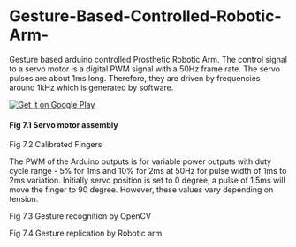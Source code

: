 # Gesture-Based-Controlled-Robotic-Arm-
Gesture based arduino controlled Prosthetic Robotic Arm. 
The control signal to a servo motor is a digital PWM signal with a 50Hz frame
rate. The servo pulses are about 1ms long. Therefore, they are driven by
frequencies around 1kHz which is generated by software.

<a href="http://play.google.com/store/apps/details?id=com.alexvasilkov.gestures.sample">
  <img alt="Get it on Google Play" src="https://github.com/IResearchAI/Gesture-Based-Controlled-Robotic-Arm-/blob/master/Temp.png"/>
</a>

#### Fig 7.1 Servo motor assembly ####

Fig 7.2 Calibrated Fingers

The PWM of the Arduino outputs is for variable power outputs with duty cycle
range - 5% for 1ms and 10% for 2ms at 50Hz for pulse width of 1ms to 2ms
variation.
Initially servo position is set to 0 degree, a pulse of 1.5ms will move the finger to 90
degree. However, these values vary depending on tension.

Fig 7.3 Gesture recognition by OpenCV

Fig 7.4 Gesture replication by Robotic arm
